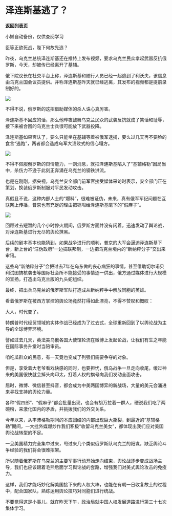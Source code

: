 # 泽连斯基逃了？

[**返回列表页**](/gzh/政事堂2019)

小懒自动备份，仅供查阅学习

臣等正欲死战，陛下何故先逃？

  

昨夜，乌克兰总统泽连斯基还在推特上发布视频，要求乌克兰民众拿起武器反抗俄罗斯，今天，却被传已经离开了基辅。  

  

俄下院议长在社交平台上称，泽连斯基和随行人员已经一起逃到了利沃夫，该信息由乌克兰国会议员提供。并称泽连斯基昨天就已经逃离，其发布的视频都是提前录制好的。  

  

![](https://mmbiz.qpic.cn/mmbiz_png/rxhS23yu8cMtInhUQ4o9XXWfng3icQcAK4nHR5yu0egbYmVb1r0HZHGroI7XOwzQs2mEcsbtdN7rvORyVRfFjLQ/640?wx_fmt=png)

  

不得不说，俄罗斯的这招借助媒体的杀人诛心真厉害。

  

泽连斯基不回应的话，那么他昨夜鼓舞乌克兰民众的武装反抗就成了笑话和耻辱，接下来被合围的乌克兰士兵很可能放下武器投降。  

  

泽连斯基如果否认了，要么只能坐在基辅等着被俄军逮捕，要么过几天再不要脸的食言“逃跑”，两者都会造成乌军大溃败式的信心塌方。

  

![](https://mmbiz.qpic.cn/mmbiz_png/rxhS23yu8cMtInhUQ4o9XXWfng3icQcAKbdHsdysw0uFsOhBRVZ0jOLibribdbUvGLPg27lKZzpgJh0jtSf4r8DeQ/640?wx_fmt=png)

  

不得不佩服俄罗斯的舆情能力，一则消息，就把泽连斯基陷入了“基辅格勒”困局当中，杀伤力不逊于此刻正奔涌在乌克兰的钢铁洪流。

  

也是在刚刚，据央视，乌克兰安全部门前军官接受媒体采访时表示，安全部门正在策划，换装俄罗斯制服对平民发动攻击。  

  

真假且不说，这种内部人士的“爆料”，很难被证伪，未来，真有俄军军纪问题在互联网上传播，普京也有充足的理由把锅甩给泽连斯基麾下的“假麻子”。

  

![](https://mmbiz.qpic.cn/mmbiz_png/rxhS23yu8cMtInhUQ4o9XXWfng3icQcAKcRn87J8EDTv5w1sqf8Q4usDV6qlsv9wiaMOq302qSzJQmqWHicPbISDA/640?wx_fmt=png)

  

回顾过去短暂的几个小时停火期间，俄罗斯方面并没有闲着，迅速发动了舆论战，对泽连斯基进行无尽的舆论抹黑。  

  

后续的剧本基本也能猜到，如果战争进行的顺利，普京的大军会逼迫泽连斯基下台，新上台的“汪伪政府”一边搞联邦制，一边把乌克兰境内的“新纳粹分子”交出来审讯。  

  

这些乌“新纳粹分子”会把过去7年在乌东做的丧心病狂的事情，甚至借助切尔诺贝利试图搞核袭击等国际社会所不能接受的事情逐一供出，俄方通过媒体进行大规模的宣扬，打造出乌克兰版的九头蛇组织。  

  

最终，把出兵乌克兰的俄罗斯军队打造成从新纳粹手中解放同胞的英雄。  

  

看着俄罗斯在被西方掌控的舆论场竟然打得如此漂亮，不得不赞叹和慨叹：

  

大人，时代变了。

  

特朗普时代经贸领域的实体作战已经成为了过去式，全球重新回到了以舆论战为主导的全球博弈环境。

  

譬如过去几天，英法美乌俄各国大使馆轮流在微博上发起论战，让我们有生之年能在国际事务升堂时当陪审员。

  

咱吃瓜群众的民意，有一天竟也变成了列强们需要争夺的对象。  

  

但是，享受着大老爷看戏快感的同时，也要担忧，俄乌战争一旦走向收尾，缓过神来的美国很快就会掉头向印太，打着人权的旗号向我们发动全面攻击。

  

届时，微博、微信甚至抖音，都会成为中美两国博弈的新战场，大量的美元会涌进来寻找支持的舆论力量。

  

各种“假四郎”、“假麻子”都会批量出现，也会有胡万拉着一群人，硬说我们吃了两碗粉，来激化国内的矛盾，并挑拨我们的外交关系。  

  

今年以来，从丰沛格勒期间的本应团结的内部出现巨大撕裂，到最近的“基辅格勒”期间，一大批外媒爆炒作我们积极“收留乌克兰美女”，都体现出我们应对美国舆论战转型的不足。

  

一旦美国精力完全集中过来，甩过来几个类似俄罗斯队乌克兰的阳谋，缺乏舆论斗争经验的我们将会很难招架。

  

所以随着俄罗斯在乌克兰的主要军事行动开始走向结束，舆论战逐步变成战场主导，我们也应该跟着毛熊后面学习舆论战的套路，增强我们对美式舆论攻击的免疫力。  

  

这样，我们才能巧妙化解美国接下来的人权大棒，也能在有朝一日收复故土的过程中，配合国家队，熟练运用舆论技巧对同胞们进行统战。

  

不要觉得这是小事儿，就在昨天下午，政治局就中国人权发展道路进行第三十七次集体学习。

